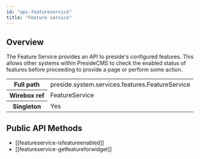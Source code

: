 ```yaml
---
id: "api-featureservice"
title: "Feature service"
---
```



## Overview




The Feature Service provides an API to preside's configured features.
This allows other systems within PresideCMS to check the enabled status
of features before proceeding to provide a page or perform some action.<div class="table-responsive"><table class="table table-condensed"><tr><th>Full path</th><td>preside.system.services.features.FeatureService</td></tr><tr><th>Wirebox ref</th><td>FeatureService</td></tr><tr><th>Singleton</th><td>Yes</td></tr></table></div>

## Public API Methods

* [[featureservice-isfeatureenabled]]
* [[featureservice-getfeatureforwidget]]